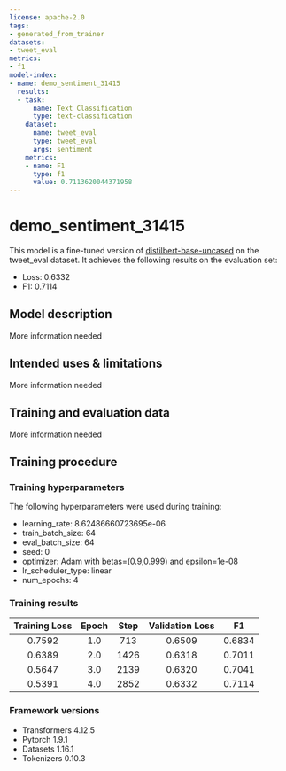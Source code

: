 ```yaml
---
license: apache-2.0
tags:
- generated_from_trainer
datasets:
- tweet_eval
metrics:
- f1
model-index:
- name: demo_sentiment_31415
  results:
  - task:
      name: Text Classification
      type: text-classification
    dataset:
      name: tweet_eval
      type: tweet_eval
      args: sentiment
    metrics:
    - name: F1
      type: f1
      value: 0.7113620044371958
---
```


<!-- This model card has been generated automatically according to the information the Trainer had access to. You
should probably proofread and complete it, then remove this comment. -->

# demo_sentiment_31415

This model is a fine-tuned version of [distilbert-base-uncased](https://huggingface.co/distilbert-base-uncased) on the tweet_eval dataset.
It achieves the following results on the evaluation set:
- Loss: 0.6332
- F1: 0.7114

## Model description

More information needed

## Intended uses & limitations

More information needed

## Training and evaluation data

More information needed

## Training procedure

### Training hyperparameters

The following hyperparameters were used during training:
- learning_rate: 8.62486660723695e-06
- train_batch_size: 64
- eval_batch_size: 64
- seed: 0
- optimizer: Adam with betas=(0.9,0.999) and epsilon=1e-08
- lr_scheduler_type: linear
- num_epochs: 4

### Training results

| Training Loss | Epoch | Step | Validation Loss | F1     |
|:-------------:|:-----:|:----:|:---------------:|:------:|
| 0.7592        | 1.0   | 713  | 0.6509          | 0.6834 |
| 0.6389        | 2.0   | 1426 | 0.6318          | 0.7011 |
| 0.5647        | 3.0   | 2139 | 0.6320          | 0.7041 |
| 0.5391        | 4.0   | 2852 | 0.6332          | 0.7114 |


### Framework versions

- Transformers 4.12.5
- Pytorch 1.9.1
- Datasets 1.16.1
- Tokenizers 0.10.3
